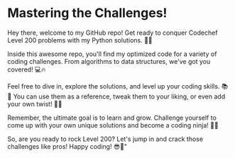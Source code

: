 # Mastering the Challenges! 

Hey there, welcome to my GitHub repo! Get ready to conquer Codechef Level 200 problems with my Python solutions. 🐍💡

Inside this awesome repo, you'll find my optimized code for a variety of coding challenges. From algorithms to data structures, we've got you covered! 💻🔥

Feel free to dive in, explore the solutions, and level up your coding skills. 📚🚀 You can use them as a reference, tweak them to your liking, or even add your own twist! 🎨✨

Remember, the ultimate goal is to learn and grow. Challenge yourself to come up with your own unique solutions and become a coding ninja! 🥷💥

So, are you ready to rock Level 200? Let's jump in and crack those challenges like pros! Happy coding! 😎🎉"
